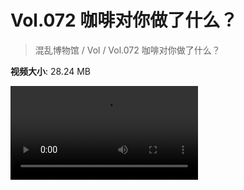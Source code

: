 # Vol.072 咖啡对你做了什么？

> 混乱博物馆 / Vol / Vol.072 咖啡对你做了什么？

**视频大小**: 28.24 MB

<div class="video"><video src="https://file.hsyhx.top/archive/混乱博物馆/Vol/072.mp4" controls preload>🤔 您的浏览器不支持 video 标签</video></div>